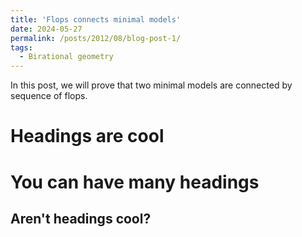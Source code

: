 ```yaml
---
title: 'Flops connects minimal models'
date: 2024-05-27
permalink: /posts/2012/08/blog-post-1/
tags:
  - Birational geometry
---
```


In this post, we will prove that two minimal models are connected by sequence of flops.

Headings are cool
======

You can have many headings
======

Aren't headings cool?
------
